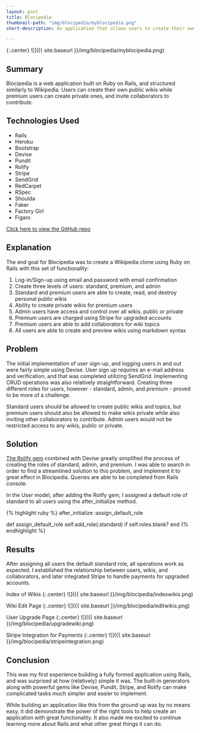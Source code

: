 ```yaml
---
layout: post
title: Blocipedia
thumbnail-path: "img/blocipedia/myblocipedia.png"
short-description: An application that allows users to create their own wikis.

---
```


{:.center}
![]({{ site.baseurl }}/img/blocipedia/myblocipedia.png)

## Summary
Blocipedia is a web application built on Ruby on Rails, and structured similarly to Wikipedia. Users can create their own public wikis while premium users can create private ones, and invite collaborators to contribute.

## Technologies Used

- Rails
- Heroku
- Bootstrap
- Devise
- Pundit
- Rolify
- Stripe
- SendGrid
- RedCarpet
- RSpec
- Shoulda
- Faker
- Factory Girl
- Figaro

[Click here to view the GitHub repo](https://github.com/thejonlee/blocipedia)

## Explanation
The end goal for Blocipedia was to create a Wikipedia clone using Ruby on Rails with this set of functionality:

1. Log-in/Sign-up using email and password with email confirmation
2. Create three levels of users: standard, premium, and admin
3. Standard and premium users are able to create, read, and destroy personal public wikis
4. Ability to create private wikis for premium users
5. Admin users have access and control over all wikis, public or private
6. Premium users are charged using Stripe for upgraded accounts
7. Premium users are able to add collaborators for wiki topics
8. All users are able to create and preview wikis using markdown syntax

## Problem
The initial implementation of user sign-up, and logging users in and out were fairly simple using Devise. User sign up requires an e-mail address and verification, and that was completed utilizing SendGrid. Implementing CRUD operations was also relatively straightforward. Creating three different roles for users, however - standard, admin, and premium - proved to be more of a challenge.

Standard users should be allowed to create public wikis and topics, but premium users should also be allowed to make wikis private while also inviting other collaborators to contribute. Admin users would not be restricted access to any wikis, public or private.

## Solution
[The Rolify gem](https://github.com/RolifyCommunity/rolify) combined with Devise greatly simplified the process of creating the roles of standard, admin, and premium. I was able to search in order to find a streamlined solution to this problem, and implement it to great effect in Blocipedia. Queries are able to be completed from Rails console.

In the User model, after adding the Rolify gem, I assigned a default role of standard to all users using the after_initialize method.

{% highlight ruby %}
  after_initialize :assign_default_role

  def assign_default_role
    self.add_role(:standard) if self.roles.blank?
  end
{% endhighlight %}

## Results
After assigning all users the default standard role, all operations work as expected. I established the relationship between users, wikis, and collaborators, and later integrated Stripe to handle payments for upgraded accounts.

Index of Wikis
{:.center}
![]({{ site.baseurl }}/img/blocipedia/indexwikis.png)

Wiki Edit Page
{:.center}
![]({{ site.baseurl }}/img/blocipedia/editwikis.png)

User Upgrade Page
{:.center}
![]({{ site.baseurl }}/img/blocipedia/upgradewiki.png)

Stripe Integration for Payments
{:.center}
![]({{ site.baseurl }}/img/blocipedia/stripeintegration.png)


## Conclusion
This was my first experience building a fully formed application using Rails, and was surprised at how (relatively) simple it was. The built-in generators along with powerful gems like Devise, Pundit, Stripe, and Rolify can make complicated tasks much simpler and easier to implement.

While building an application like this from the ground up was by no means easy, it did demonstrate the power of the right tools to help create an application with great functionality. It also made me excited to continue learning more about Rails and what other great things it can do.
